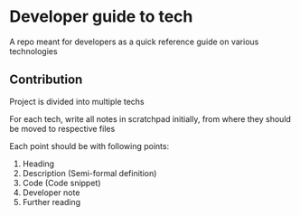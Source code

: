 # Developer guide to tech
A repo meant for developers as a quick reference guide on various technologies


## Contribution
Project is divided into multiple techs

For each tech, write all notes in scratchpad initially, from where they should be moved to respective files

Each point should be with following points:
1. Heading
2. Description (Semi-formal definition)
3. Code (Code snippet)
4. Developer note
5. Further reading